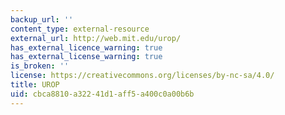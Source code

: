 ```yaml
---
backup_url: ''
content_type: external-resource
external_url: http://web.mit.edu/urop/
has_external_licence_warning: true
has_external_license_warning: true
is_broken: ''
license: https://creativecommons.org/licenses/by-nc-sa/4.0/
title: UROP
uid: cbca8810-a322-41d1-aff5-a400c0a00b6b
---
```

